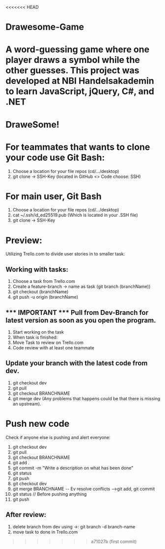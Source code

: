 <<<<<<< HEAD
# Drawesome-Game
A word-guessing game where one player draws a symbol while the other guesses. This project was developed at NBI Handelsakademin to learn JavaScript, jQuery, C#, and .NET
=======
# DraweSome!

# For teammates that wants to clone your code use Git Bash:
1. Choose a location for your file repos (cd/.../desktop)
2. git clone -> SSH-Key (located in GitHub <> Code choose: SSH)



# For main user, Git Bash
1. Choose a location for your file repos (cd/.../desktop)
2. cat ~/.ssh/id_ed25519.pub (Which is located in your .SSH file)
3. git clone -> SSH-Key



# Preview:
Utilizing Trello.com to divide user stories in to smaller task:

## Working with tasks:
1. Choose a task from Trello.com
2. Create a feature-branch -> name as task (git branch (branchName))
3. git checkout (branchName)
4. git push -u origin (branchName) 

## *** IMPORTANT *** Pull from Dev-Branch for latest version as soon as you open the program.
1. Start working on the task
2. When task is finished:
3. Move Task to review on Trello.com
4. Code review with at least one teammate

## Update your branch with the latest code from dev.
1. git checkout dev
2. git pull
3. git checkout BRANCHNAME
4. git merge dev (Any problems that happens could be that there is missing an upstream).

# Push new code
Check if anyone else is pushing and alert everyone:

1.  git checkout dev
2.  git pull
3.  git checkout BRANCHNAME
4.  git add .
5.  git commit -m "Write a description on what has been done"
6.  git status
7.  git push
8.  git checkout dev
9.  git merge BRANCHNAME -- Ev resolve conflicts -->git add, git commit
10. git status // Before pushing anything
11. git push

## After review:
1. delete branch from dev using ->: git branch -d branch-name 
2. move task to done in Trello.com
>>>>>>> a71027b (first commit)
